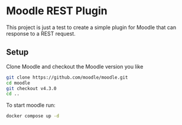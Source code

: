 # Moodle REST Plugin

This project is just a test to create a simple plugin for Moodle that can response to a REST request.

## Setup

Clone Moodle and checkout the Moodle version you like

```bash
git clone https://github.com/moodle/moodle.git
cd moodle
git checkout v4.3.0
cd ..
```

To start moodle run:

```bash
docker compose up -d
```
